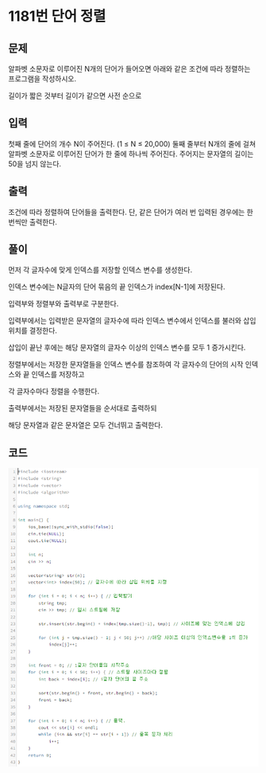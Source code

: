 # **1181번** 단어 정렬

[문자열]: https://www.acmicpc.net/problem/1181	"단어 정렬"



## 문제

알파벳 소문자로 이루어진 N개의 단어가 들어오면 아래와 같은 조건에 따라 정렬하는 프로그램을 작성하시오.

길이가 짧은 것부터
길이가 같으면 사전 순으로



## 입력

첫째 줄에 단어의 개수 N이 주어진다. (1 ≤ N ≤ 20,000) 둘째 줄부터 N개의 줄에 걸쳐 알파벳 소문자로 이루어진 단어가 한 줄에 하나씩 주어진다. 주어지는 문자열의 길이는 50을 넘지 않는다.



## 출력

조건에 따라 정렬하여 단어들을 출력한다. 단, 같은 단어가 여러 번 입력된 경우에는 한 번씩만 출력한다.



## 풀이

먼저 각 글자수에 맞게 인덱스를 저장할 인덱스 변수를 생성한다.

인덱스 변수에는 N글자의 단어 묶음의 끝 인덱스가 index[N-1]에 저장된다.

입력부와 정렬부와 출력부로 구분한다.


입력부에서는 입력받은 문자열의 글자수에 따라 인덱스 변수에서 인덱스를 불러와 삽입 위치를 결정한다.

삽입이 끝난 후에는 해당 문자열의 글자수 이상의 인덱스 변수를 모두 1 증가시킨다.


정렬부에서는 저장한 문자열들을 인덱스 변수를 참조하여 각 글자수의 단어의 시작 인덱스와 끝 인덱스를 저장하고

각 글자수마다 정렬을 수행한다.


출력부에서는 저장된 문자열들을 순서대로 출력하되

해당 문자열과 같은 문자열은 모두 건너뛰고 출력한다.



## 코드


![코드](https://github.com/SuhYC/AmateurGramer/blob/main/week4/1181/1181.png?raw=true)

